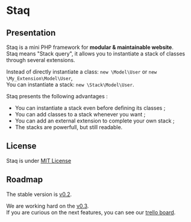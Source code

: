 Staq
======

Presentation
--------
Staq is a mini PHP framework for **modular & maintainable website**.<br>
Staq means "Stack query", it allows you to instantiate a stack of classes through several extensions.

Instead of directly instantiate a class: <code>new \Model\User</code> or <code>new \My_Extension\Model\User</code>,<br>
You can instantiate a stack: <code>new \Stack\Model\User</code>.

Staq presents the following advantages :

* You can instantiate a stack even before defining its classes ;
* You can add classes to a stack whenever you want ;
* You can add an external extension to complete your own stack ;
* The stacks are powerfull, but still readable. 


License
--------
Staq is under [MIT License](http://opensource.org/licenses/MIT)


Roadmap
--------
The stable version is [v0.2](https://github.com/Pixel418/Staq/tree/v0.2).

We are working hard on the [v0.3](https://github.com/Pixel418/Staq/tree/v0.3). <br>
If you are curious on the next features, you can see our [trello board](https://trello.com/board/staq/50de3fe18942735c620000a9).
